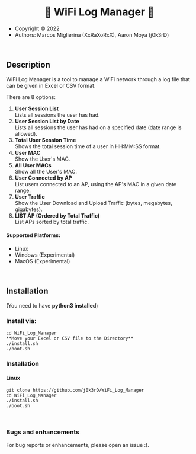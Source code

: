 <h1 align="center">🔧 WiFi Log Manager 🔧</h1>

- Copyright ©️ 2022
- Authors: Marcos Miglierina (XxRaXoRxX),
           Aaron Moya (j0k3rD)
<br>
           
<h2>Description</h2>
<p>WiFi Log Manager is a tool to manage a WiFi network through a log file that can be given in Excel or CSV format.</p>

There are 8 options:
1. **User Session List**
<br>Lists all sessions the user has had.
2. **User Session List by Date**
<br>Lists all sessions the user has had on a specified date (date range is allowed).
3. **Total User Session Time**
<br>Shows the total session time of a user in HH:MM:SS format.
4. **User MAC**
<br>Show the User's MAC.
5. **All User MACs**
<br>Show all the User's MAC.
6. **User Connected by AP**
<br>List users connected to an AP, using the AP's MAC in a given date range.
7. **User Traffic**
<br>Show the User Download and Upload Traffic (bytes, megabytes, gigabytes).
8. **LIST AP (Ordered by Total Traffic)**
<br>List APs sorted by total traffic.

<h4>Supported Platforms:</h4>

- Linux
- Windows (Experimental)
- MacOS (Experimental)

<br>

<h2>Installation</h2>

(You need to have **python3 installed**)

<h3>Install via:</h3>

```
cd WiFi_Log_Manager
**Move your Excel or CSV file to the Directory**
./install.sh
./boot.sh
```

<h3>Installation</h3>
<h4>Linux</h4>

```
git clone https://github.com/j0k3rD/WiFi_Log_Manager 
cd WiFi_Log_Manager
./install.sh
./boot.sh
```
<br>
<h3>Bugs and enhancements</h3>
For bug reports or enhancements, please open an issue :).
